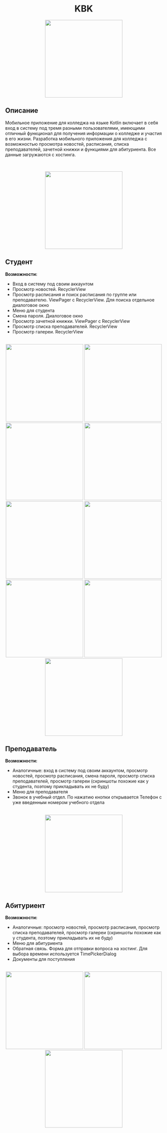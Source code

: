<h1 align="center">KBK</h1>
<p align="center">
<img src="https://github.com/Keilet/KBK/blob/master/screenshot/%D0%9A%D0%91%D0%9A_%D0%BB%D0%BE%D0%B3%D0%BE_%D1%86%D0%B2%D0%B5%D1%82_rgb.jpg?raw=true" width="248">
</p>
<p>

<h2>Описание</h2>
Мобильное приложение для колледжа на языке Kotlin включает в себя вход в систему под тремя разными пользователями, имеющими отличный функционал для получения информации о колледже и участия в его жизни. Разработка мобильного приложения для колледжа с возможностью просмотра новостей, расписания, списка преподавателей, зачетной книжки и функциями для абитуриента. Все данные загружаются с хостинга.
<p></p></br><p align="center" margin="40"><img src="https://github.com/Keilet/KBK/blob/master/screenshot/%D0%9F%D0%B5%D1%80%D0%B2%D0%B0%D1%8F.jpg?raw=true" width="248"> </p>
</p>
<p>

<h2>Студент</h2>
<p><b>Возможности:</b></p>
<ul> 
    <li>Вход в систему под своим аккаунтом</li>
    <li>Просмотр новостей. RecyclerView</li>
    <li>Просмотр расписания и поиск расписания по группе или преподавателю. ViewPager с RecyclerView. Для поиска отдельное диалоговое окно</li>
    <li>Меню для студента</li>
    <li>Смена пароля. Диалоговое окно</li>
    <li>Просмотр зачетной книжки. ViewPager с RecyclerView</li>
    <li>Просмотр списка преподавателей. RecyclerView</li>
    <li>Просмотр галереи. RecyclerView</li>
</ul>
<p></p></br>
<div display="inline-block" align="center">
<img src="https://github.com/Keilet/KBK/blob/master/screenshot/%D0%92%D1%85%D0%BE%D0%B4.jpg?raw=true" width="248">
<img src="https://github.com/Keilet/KBK/blob/master/screenshot/%D0%9D%D0%BE%D0%B2%D0%BE%D1%81%D1%82%D0%B8.jpg?raw=true" width="248">
<img src="https://github.com/Keilet/KBK/blob/master/screenshot/%D0%A0%D0%B0%D1%81%D0%BF%D0%B8%D1%81%D0%B0%D0%BD%D0%B8%D0%B5.jpg?raw=true" width="248">
<img src="https://github.com/Keilet/KBK/blob/master/screenshot/%D0%94%D0%B8%D0%B0%D0%BB%D0%BE%D0%B3%20%D0%BF%D0%BE%D0%B8%D1%81%D0%BA.jpg?raw=true" width="248">
<img src="https://github.com/Keilet/KBK/blob/master/screenshot/%D0%9C%D0%B5%D0%BD%D1%8E%20%D0%A1%D1%82%D1%83%D0%B4%D0%B5%D0%BD%D1%82.jpg?raw=true" width="248">
<img src="https://github.com/Keilet/KBK/blob/master/screenshot/%D0%94%D0%B8%D0%B0%D0%BB%D0%BE%D0%B3%20%D1%81%D0%BC%D0%B5%D0%BD%D0%B0%20%D0%BF%D0%B0%D1%80%D0%BE%D0%BB%D1%8F.jpg?raw=true" width="248">
<img src="https://github.com/Keilet/KBK/blob/master/screenshot/%D0%97%D0%B0%D1%87%D0%B5%D1%82%D0%BD%D0%B0%D1%8F%20%D0%BA%D0%BD%D0%B8%D0%B6%D0%BA%D0%B0%20(2).jpg?raw=true" width="248">
<img src="https://github.com/Keilet/KBK/blob/master/screenshot/%D0%9F%D1%80%D0%B5%D0%BF%D0%BE%D0%B4%D0%B0%D0%B2%D0%B0%D1%82%D0%B5%D0%BB%D0%B8.jpg?raw=true" width="248">
<img src="https://github.com/Keilet/KBK/blob/master/screenshot/%D0%93%D0%B0%D0%BB%D0%B5%D1%80%D0%B5%D1%8F2.jpg?raw=true" width="248">
</div>

<h2>Преподаватель</h2>
<p><b>Возможности:</b></p>
<ul> 
    <li>Аналогичные: вход в систему под своим аккаунтом, просмотр новостей, просмотр расписания, смена пароля, просмотр списка преподавателей, просмотр галереи (скриншоты похожие как у студента, поэтому прикладывать их не буду)</li>
    <li>Меню для преподавателя</li>
    <li>Звонок в учебный отдел. По нажатию кнопки открывается Телефон с уже введенным номером учебного отдела</li>
</ul>
<p></p></br>
<div display="inline-block" align="center">
<img src="https://github.com/Keilet/KBK/blob/master/screenshot/%D0%9C%D0%B5%D0%BD%D1%8E%20%D0%9F%D1%80%D0%B5%D0%BF%D0%BE%D0%B4%D0%B0%D0%B2%D0%B0%D1%82%D0%B5%D0%BB%D1%8C.jpg?raw=true" width="248">
</div>

<h2>Абитуриент</h2>
<p><b>Возможности:</b></p>
<ul> 
    <li>Аналогичные: просмотр новостей, просмотр расписания, просмотр списка преподавателей, просмотр галереи (скриншоты похожие как у студента, поэтому прикладывать их не буду)</li>
    <li>Меню для абитуриента</li>
    <li>Обратная связь. Форма для отправки вопроса на хостинг. Для выбора времени используется TimePickerDialog</li>
    <li>Документы для поступления</li>
</ul>
<p></p></br>
<div display="inline-block" align="center">
<img src="https://github.com/Keilet/KBK/blob/master/screenshot/%D0%9C%D0%B5%D0%BD%D1%8E%20%D0%B0%D0%B1%D0%B8%D1%82%D1%83%D1%80%D0%B8%D0%B5%D0%BD%D1%82.jpg?raw=true" width="248">
<img src="https://github.com/Keilet/KBK/blob/master/screenshot/%D0%9E%D0%B1%D1%80%D0%B0%D1%82%D0%BD%D0%B0%D1%8F%20%D1%81%D0%B2%D1%8F%D0%B7%D1%8C.jpg?raw=true" width="248">
<img src="https://github.com/Keilet/KBK/blob/master/screenshot/%D0%94%D0%BE%D0%BA%D1%83%D0%BC%D0%B5%D0%BD%D1%82%D1%8B%20%D0%B4%D0%BB%D1%8F%20%D0%BF%D0%BE%D1%81%D1%82%D1%83%D0%BF%D0%BB%D0%B5%D0%BD%D0%B8%D1%8F.jpg?raw=true" width="248">
</div>
